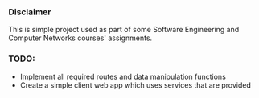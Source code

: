 ### Disclaimer

This is simple project used as part of some Software Engineering and Computer Networks courses' assignments.

### TODO:

- Implement all required routes and data manipulation functions
- Create a simple client web app which uses services that are provided